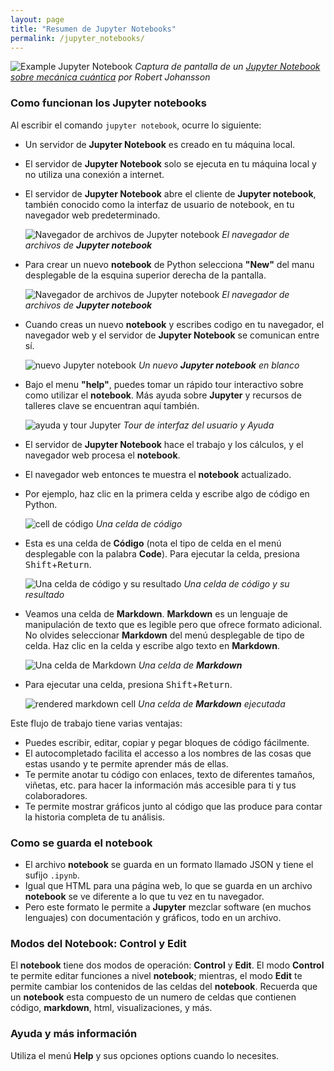 ```yaml
---
layout: page
title: "Resumen de Jupyter Notebooks"
permalink: /jupyter_notebooks/
---
```


![Example Jupyter Notebook](../fig/00_0_jupyter_notebook_example.jpg)
*Captura de pantalla de un [Jupyter Notebook sobre mecánica cuántica](https://github.com/jrjohansson/qutip-lectures) por Robert Johansson*

### Como funcionan los __Jupyter notebooks__

Al escribir el comando `jupyter notebook`, ocurre lo siguiente:

* Un servidor de __Jupyter Notebook__ es creado en tu máquina local.
* El servidor de  __Jupyter Notebook__ solo se ejecuta en tu máquina local
  y no utiliza una conexión a internet.
* El servidor de __Jupyter Notebook__ abre el cliente de __Jupyter notebook__, 
  también conocido como la interfaz de usuario de notebook, en tu navegador web
  predeterminado.


  ![Navegador de archivos de Jupyter notebook](../fig/00_1_jupyter_file_browser.png)
  *El navegador de archivos de __Jupyter notebook__*

* Para crear un nuevo __notebook__ de Python selecciona __"New"__ del manu 
  desplegable de la esquina superior derecha de la pantalla.

  ![Navegador de archivos de Jupyter notebook](../fig/00_2_jupyter_new_notebook.png)
  *El navegador de archivos de __Jupyter notebook__*

* Cuando creas un nuevo __notebook__ y escribes codigo en tu navegador, el 
  navegador web y el servidor de __Jupyter Notebook__ se comunican entre sí.

  ![nuevo Jupyter notebook](../fig/00_3_jupyter_blank_notebook.png)
  *Un nuevo __Jupyter notebook__ en blanco*

* Bajo el menu __"help"__, puedes tomar un rápido tour interactivo sobre como 
  utilizar el __notebook__. Más ayuda sobre __Jupyter__ y recursos de 
  talleres clave se encuentran aquí también. 

  ![ayuda y tour Jupyter](../fig/00_4_jupyter_tour_help.png)
  *Tour de interfaz del usuario y Ayuda*

* El servidor de __Jupyter Notebook__ hace el trabajo y los cálculos, y el navegador 
  web procesa el __notebook__.
* El navegador web entonces te muestra el __notebook__ actualizado.

* Por ejemplo, haz clic en la primera celda y escribe algo de código en Python.

  ![cell de código](../fig/00_5_jupyter_code_before.png)
  *Una celda de código*

* Esta es una celda de **Código** (nota el tipo de celda en el menú desplegable con la palabra **Code**).
  Para ejecutar la celda, presiona <kbd>Shift</kbd>+<kbd>Return</kbd>.

  ![Una celda de código y su resultado](../fig/00_6_jupyter_code_after.png)
  *Una celda de código y su resultado*

* Veamos una celda de **Markdown**. __Markdown__ es un lenguaje de manipulación de 
  texto que es legible pero que ofrece formato adicional. No olvides 
  seleccionar **Markdown** del menú desplegable de tipo de celda. Haz clic 
  en la celda y escribe algo texto en __Markdown__.

  ![Una celda de __Markdown__](../fig/00_7_jupyter_markdown_before.png)
  *Una celda de __Markdown__*

* Para ejecutar una celda, presiona <kbd>Shift</kbd>+<kbd>Return</kbd>.

  ![rendered markdown cell](../fig/00_8_jupyter_markdown_after.png)
  *Una celda de __Markdown__ ejecutada*


Este flujo de trabajo tiene varias ventajas:

- Puedes escribir, editar, copiar y pegar bloques de código fácilmente.
- El autocompletado facilita el accesso a los nombres de las cosas que estas usando
  y te permite aprender más de ellas.
- Te permite anotar tu código con enlaces, texto de diferentes tamaños,
  viñetas, etc. para hacer la información más accesible para ti y tus
  colaboradores.
- Te permite mostrar gráficos junto al código que las produce para contar
  la historia completa de tu análisis.

### Como se guarda el __notebook__

* El archivo __notebook__ se guarda en un formato llamado JSON y tiene el 
  sufijo `.ipynb`.
* Igual que HTML para una página web, lo que se guarda en un archivo __notebook__
  se ve diferente a lo que tu vez en tu navegador.
* Pero este formato le permite a __Jupyter__ mezclar software (en muchos lenguajes)
  con documentación y gráficos, todo en un archivo.

### Modos del __Notebook__: __Control__ y __Edit__

El __notebook__ tiene dos modos de operación: __Control__ y __Edit__. El modo
__Control__ te permite editar funciones a nivel __notebook__; mientras, el modo
__Edit__ te permite cambiar los contenidos de las celdas del __notebook__.
Recuerda que un __notebook__ esta compuesto de un numero de celdas que contienen
código, __markdown__, html, visualizaciones, y más.

### Ayuda y más información

Utiliza el menú **Help** y sus opciones options cuando lo necesites.
